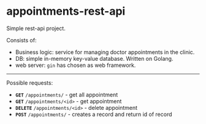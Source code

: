 # appointments-rest-api

Simple rest-api project.

Consists of:
* Business logic: service for managing doctor appointments in the clinic.
* DB: simple in-memory key-value database. Written on Golang.
* web server: `gin` has chosen as web framework.

____

Possible requests:
* **`GET`** `/appointments/` - get all appointment
* **`GET`** `/appointments/<id>` - get <id> appointment
* **`DELETE`** `/appointments/<id>` - delete <id> appointment
* **`POST`** `/appointments/` - creates a record and return id of record